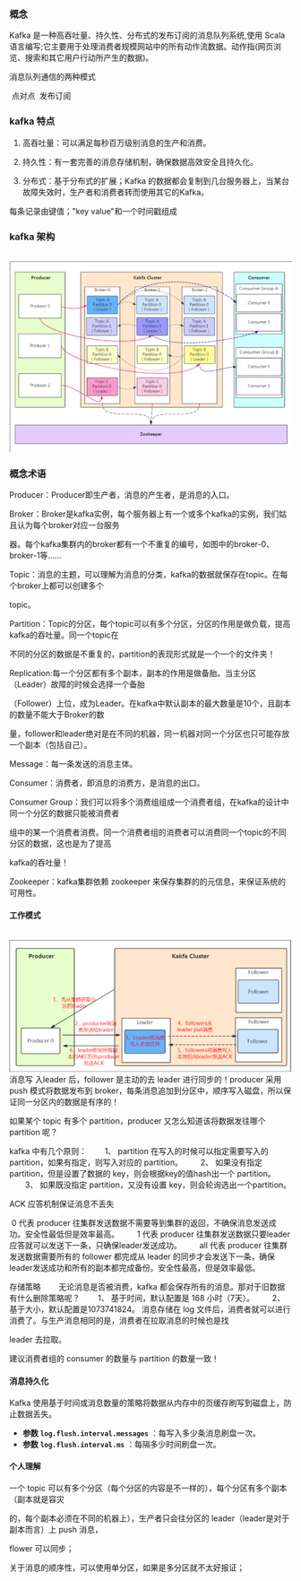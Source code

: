 ### 概念

Kafka 是一种高吞吐量、持久性、分布式的发布订阅的消息队列系统,使用 Scala 语言编写;它主要用于处理消费者规模网站中的所有动作流数据。动作指(网页浏览、搜索和其它用户行动所产生的数据)。

消息队列通信的两种模式

​    点对点
​    发布订阅

### kafka 特点

1. 高吞吐量：可以满足每秒百万级别消息的生产和消费。

2. 持久性：有一套完善的消息存储机制，确保数据高效安全且持久化。

3. 分布式：基于分布式的扩展；Kafka 的数据都会复制到几台服务器上，当某台故障失效时，生产者和消费者转而使用其它的Kafka。



每条记录由键值；"key value"和一个时间戳组成

### kafka 架构

​    ![file://c:\users\baoyon~1\appdata\local\temp\tmpdkdu_6\1.png](理论基础.assets/1.png)
​ 

### 概念术语

Producer：Producer即生产者，消息的产生者，是消息的入口。

Broker：Broker是kafka实例，每个服务器上有一个或多个kafka的实例，我们姑且认为每个broker对应一台服务

器。每个kafka集群内的broker都有一个不重复的编号，如图中的broker-0、broker-1等……

Topic：消息的主题，可以理解为消息的分类，kafka的数据就保存在topic。在每个broker上都可以创建多个

topic。

Partition：Topic的分区，每个topic可以有多个分区，分区的作用是做负载，提高kafka的吞吐量。同一个topic在

不同的分区的数据是不重复的，partition的表现形式就是一个一个的文件夹！

Replication:每一个分区都有多个副本，副本的作用是做备胎。当主分区（Leader）故障的时候会选择一个备胎

（Follower）上位，成为Leader。在kafka中默认副本的最大数量是10个，且副本的数量不能大于Broker的数

量，follower和leader绝对是在不同的机器，同一机器对同一个分区也只可能存放一个副本（包括自己）。

Message：每一条发送的消息主体。

Consumer：消费者，即消息的消费方，是消息的出口。

Consumer Group：我们可以将多个消费组组成一个消费者组，在kafka的设计中同一个分区的数据只能被消费者

组中的某一个消费者消费。同一个消费者组的消费者可以消费同一个topic的不同分区的数据，这也是为了提高

kafka的吞吐量！

Zookeeper：kafka集群依赖 zookeeper 来保存集群的的元信息，来保证系统的可用性。

#### 工作模式

​    ![file://c:\users\baoyon~1\appdata\local\temp\tmpdkdu_6\2.png](理论基础.assets/2.png)
​ 
​消息写 入leader 后，follower 是主动的去 leader 进行同步的！producer 采用 push 模式将数据发布到 broker，每条消息追加到分区中，顺序写入磁盘，所以保证同一分区内的数据是有序的！

如果某个 topic 有多个 partition，producer 又怎么知道该将数据发往哪个 partition 呢？

kafka 中有几个原则：
　　1、 partition 在写入的时候可以指定需要写入的 partition，如果有指定，则写入对应的 partition。
　　2、 如果没有指定 partition，但是设置了数据的 key，则会根据key的值hash出一个 partition。
　　3、 如果既没指定 partition，又没有设置 key，则会轮询选出一个partition。

ACK 应答机制保证消息不丢失

​       0 代表 producer 往集群发送数据不需要等到集群的返回，不确保消息发送成功。安全性最低但是效率最高。
　　1 代表 producer 往集群发送数据只要leader应答就可以发送下一条，只确保leader发送成功。
　　all 代表 producer 往集群发送数据需要所有的 follower 都完成从 leader 的同步才会发送下一条，确保 leader发送成功和所有的副本都完成备份。安全性最高，但是效率最低。

存储策略
　　无论消息是否被消费，kafka 都会保存所有的消息。那对于旧数据有什么删除策略呢？
　　1、 基于时间，默认配置是 168 小时（7天）。
　　2、 基于大小，默认配置是1073741824。
消息存储在 log 文件后，消费者就可以进行消费了。与生产消息相同的是，消费者在拉取消息的时候也是找 

leader 去拉取。

建议消费者组的 consumer 的数量与 partition 的数量一致！



#### 消息持久化

Kafka 使用基于时间或消息数量的策略将数据从内存中的页缓存刷写到磁盘上，防止数据丢失。

- **参数 `log.flush.interval.messages`** ：每写入多少条消息刷盘一次。
- **参数 `log.flush.interval.ms`** ：每隔多少时间刷盘一次。

#### 个人理解

一个 topic 可以有多个分区（每个分区的内容是不一样的），每个分区有多个副本（副本就是容灾

的，每个副本必须在不同的机器上），生产者只会往分区的 leader（leader是对于副本而言）上 push 消息，

flower 可以同步；

关于消息的顺序性，可以使用单分区，如果是多分区就不太好报证；    